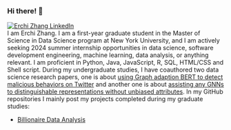 ### Hi there! 👋
[![Erchi Zhang LinkedIn](https://img.shields.io/badge/linked-in-informational)](https://www.linkedin.com/in/erchi-zhang-0867041b8/)<br>
I am Erchi Zhang. I am a first-year graduate student in the Master of Science in Data Science program at New York University, and I am actively seeking 2024 summer internship opportunities in data science, software development engineering, machine learning, data analysis, or anything relevant. I am proficient in Python, Java, JavaScript, R, SQL, HTML/CSS and Shell script. During my undergraduate studies, I have coauthored two data science research papers, one is about [using Graph adaption BERT to detect malicious behaviors on Twitter](https://chunhuizng.github.io/data/GraphBERT-%20Bridging%20Graph%20and%20Text%20for%20Malicious%20Behavior%20Detection%20on%20Social%20Media-ICDM22.pdf) and another one is about [assisting any GNNs to distinguishable representations without unbiased attributes](https://chunhuizng.github.io/data/WWW23_GFAME_cameraready.pdf). In my GitHub repositories I mainly post my projects completed during my graduate studies:
- [Billionaire Data Analysis](/1007_project_goodgoodstudy)
